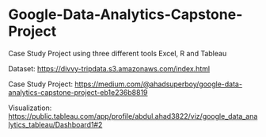 # Google-Data-Analytics-Capstone-Project
Case Study Project using three different tools Excel, R and Tableau

Dataset: https://divvy-tripdata.s3.amazonaws.com/index.html

Case Study Project: https://medium.com/@ahadsuperboy/google-data-analytics-capstone-project-eb1e236b8819

Visualization: https://public.tableau.com/app/profile/abdul.ahad3822/viz/google_data_analytics_tableau/Dashboard1#2
